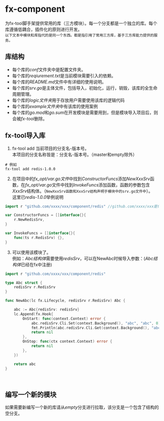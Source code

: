 # fx-component
为fx-tool脚手架提供常用的库（三方模块）。每一个分支都是一个独立的库。每个库遵循低耦合，插件化的原则进行开发。  
`以下文本中模块和库指代的是同一个东西。都是指引用了常用三方库，基于三方库能力提供的服务。`

## 库结构
* 每个库的*conf*文件夹中是配置文件夹。
* 每个库的*reqiurement.txt*是当前模块需要引入的依赖。
* 每个库的*README.md*文件中有详细的使用说明。
* 每个库的*srv.go*是主体文件，包括导入，初始化，运行，销毁，该库的全生命周期管理。
* 每个库的*logic文件夹*用于存放用户需要使用该库的逻辑代码
* 每个库的*example文件夹*中有该库的使用案例
* 每个库的*go.mod*和*go.sum*在开发模块是需要用到，但是模块导入项目后，则会被*fx-tool*删除。

## fx-tool导入库
1. fx-tool add 当前项目的分支名-版本号。   
本项目的分支名称皆是：分支名-版本号。（master和empty除外）
```shell
# 例如
fx-tool add redis-1.0.0
```
2. 在项目中的*fx_opt/var.go文件*中找到*ConstructorFuncs*添加*NewXxxSrv*函数，在*fx_opt/var.go*文件中找到*InvokeFuncs*添加函数，函数的参数包含*XxxSrv*结构体。（`NewXxxSrv函数和XxxSrv结构声明于模块中的srv.go文件中`）。  
这里已*redis-1.0.0*举例说明
```go
import r "github.com/xxxx/xxx/component/redis" //github.com/xxxx/xxx是你创建的项目的mod名称，参考go.mod文件夹第一行

var ConstructorFuncs = []interface{}{
	r.NewRedisSrv,
}

var InvokeFuncs = []interface{}{
	func(ts r.RedisSrv) {},
}
```
3. 可以使用该模块了。    
例如：*Abc结构体*需要使用*redisSrv*，可以在NewAbc时候导入参数：(*Abc结构体*已经在fx中注册)
```go
import r "github.com/xxxx/xxx/component/redis"

type Abc struct {
	redisSrv r.RedisSrv
}

func NewAbc(lc fx.Lifecycle, redisSrv r.RedisSrv) Abc {

	abc := Abc{redisSrv: redisSrv}
	lc.Append(fx.Hook{
		OnStart: func(context.Context) error {
			abc.redisSrv.Cli.Set(context.Background(), "abc", "abc", 0)
			fmt.Println(abc.redisSrv.Cli.Get(context.Background(), "abc"))
			return nil
		},
		OnStop: func(ctx context.Context) error {
			return nil
		},
	})

	return abc
}
```

<br>

## 编写一个新的模块
如果需要新编写一个新的库请从*empty*分支进行拉取，该分支是一个包含了结构的空分支。
